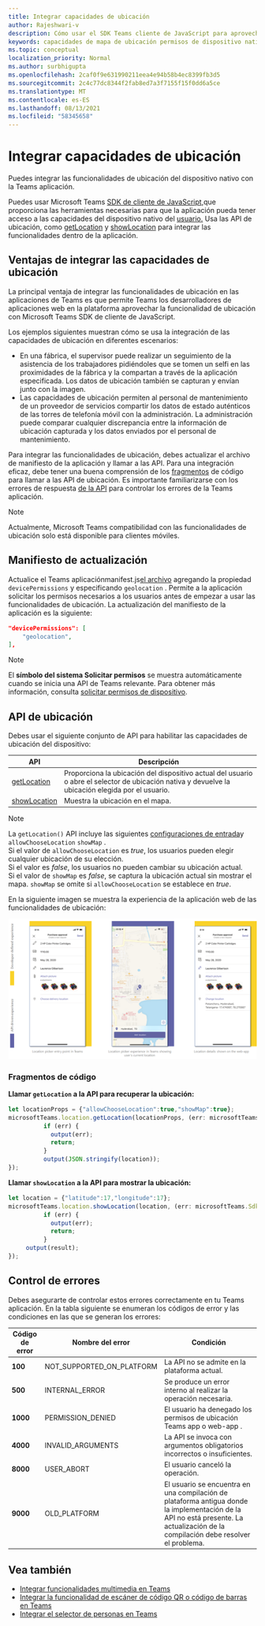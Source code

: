 ```yaml
---
title: Integrar capacidades de ubicación
author: Rajeshwari-v
description: Cómo usar el SDK Teams cliente de JavaScript para aprovechar las funcionalidades de ubicación
keywords: capacidades de mapa de ubicación permisos de dispositivo nativos
ms.topic: conceptual
localization_priority: Normal
ms.author: surbhigupta
ms.openlocfilehash: 2caf0f9e631990211eea4e94b58b4ec8399fb3d5
ms.sourcegitcommit: 2c4c77dc8344f2fab8ed7a3f7155f15f0dd6a5ce
ms.translationtype: MT
ms.contentlocale: es-ES
ms.lasthandoff: 08/13/2021
ms.locfileid: "58345658"
---
```

# <a name="integrate-location-capabilities"></a>Integrar capacidades de ubicación 

Puedes integrar las funcionalidades de ubicación del dispositivo nativo con la Teams aplicación.  

Puedes usar Microsoft Teams [SDK de cliente de JavaScript,](/javascript/api/overview/msteams-client?view=msteams-client-js-latest&preserve-view=true)que proporciona las herramientas necesarias para que la aplicación pueda tener acceso a las capacidades del dispositivo nativo del [usuario.](native-device-permissions.md) Usa las API de ubicación, como [getLocation](/javascript/api/@microsoft/teams-js/microsoftteams.location?view=msteams-client-js-latest#getLocation_LocationProps___error__SdkError__location__Location_____void_&preserve-view=true) y [showLocation](/javascript/api/@microsoft/teams-js/microsoftteams.location?view=msteams-client-js-latest#showLocation_Location___error__SdkError__status__boolean_____void_&preserve-view=true) para integrar las funcionalidades dentro de la aplicación. 

## <a name="advantages-of-integrating-location-capabilities"></a>Ventajas de integrar las capacidades de ubicación

La principal ventaja de integrar las funcionalidades de ubicación en las aplicaciones de Teams es que permite Teams los desarrolladores de aplicaciones web en la plataforma aprovechar la funcionalidad de ubicación con Microsoft Teams SDK de cliente de JavaScript. 

Los ejemplos siguientes muestran cómo se usa la integración de las capacidades de ubicación en diferentes escenarios:
* En una fábrica, el supervisor puede realizar un seguimiento de la asistencia de los trabajadores pidiéndoles que se tomen un selfi en las proximidades de la fábrica y la compartan a través de la aplicación especificada. Los datos de ubicación también se capturan y envían junto con la imagen.
* Las capacidades de ubicación permiten al personal de mantenimiento de un proveedor de servicios compartir los datos de estado auténticos de las torres de telefonía móvil con la administración. La administración puede comparar cualquier discrepancia entre la información de ubicación capturada y los datos enviados por el personal de mantenimiento.

Para integrar las funcionalidades de ubicación, debes actualizar el archivo de manifiesto de la aplicación y llamar a las API. Para una integración eficaz, debe tener una buena comprensión de los [fragmentos](#code-snippets) de código para llamar a las API de ubicación. Es importante familiarizarse con los errores de respuesta [de la API](#error-handling) para controlar los errores de la Teams aplicación.

> [!NOTE] 
> Actualmente, Microsoft Teams compatibilidad con las funcionalidades de ubicación solo está disponible para clientes móviles.

## <a name="update-manifest"></a>Manifiesto de actualización

Actualice el Teams aplicaciónmanifest.js[el archivo](../../resources/schema/manifest-schema.md#devicepermissions) agregando la propiedad `devicePermissions` y especificando `geolocation` . Permite a la aplicación solicitar los permisos necesarios a los usuarios antes de empezar a usar las funcionalidades de ubicación. La actualización del manifiesto de la aplicación es la siguiente:

``` json
"devicePermissions": [
    "geolocation",
],
```

> [!NOTE]
> El **símbolo del sistema Solicitar permisos** se muestra automáticamente cuando se inicia una API de Teams relevante. Para obtener más información, consulta [solicitar permisos de dispositivo](native-device-permissions.md).

## <a name="location-apis"></a>API de ubicación

Debes usar el siguiente conjunto de API para habilitar las capacidades de ubicación del dispositivo:

| API      | Descripción   |
| --- | --- |
|[getLocation](/javascript/api/@microsoft/teams-js/microsoftteams.location?view=msteams-client-js-latest#getLocation_LocationProps___error__SdkError__location__Location_____void_&preserve-view=true) | Proporciona la ubicación del dispositivo actual del usuario o abre el selector de ubicación nativa y devuelve la ubicación elegida por el usuario. |
|[showLocation](/javascript/api/@microsoft/teams-js/microsoftteams.location?view=msteams-client-js-latest#showLocation_Location___error__SdkError__status__boolean_____void_&preserve-view=true) | Muestra la ubicación en el mapa. |

> [!NOTE]
> La `getLocation()` API incluye las siguientes [configuraciones de entrada](/javascript/api/@microsoft/teams-js/locationprops?view=msteams-client-js-latest&preserve-view=true)y `allowChooseLocation` `showMap` . <br/> Si el valor de `allowChooseLocation` es *true*, los usuarios pueden elegir cualquier ubicación de su elección.<br/>  Si el valor es *false*, los usuarios no pueden cambiar su ubicación actual.<br/> Si el valor de `showMap` es *false*, se captura la ubicación actual sin mostrar el mapa. `showMap` se omite si `allowChooseLocation` se establece en *true*.

En la siguiente imagen se muestra la experiencia de la aplicación web de las funcionalidades de ubicación:

![experiencia de la aplicación web para funcionalidades de ubicación](../../assets/images/tabs/location-capability.png)

### <a name="code-snippets"></a>Fragmentos de código

**Llamar `getLocation` a la API para recuperar la ubicación:**

```javascript
let locationProps = {"allowChooseLocation":true,"showMap":true};
microsoftTeams.location.getLocation(locationProps, (err: microsoftTeams.SdkError, location: microsoftTeams.location.Location) => {
          if (err) {
            output(err);
            return;
          }
          output(JSON.stringify(location));
});
```

**Llamar `showLocation` a la API para mostrar la ubicación:**

```javascript
let location = {"latitude":17,"longitude":17};
microsoftTeams.location.showLocation(location, (err: microsoftTeams.SdkError, result: boolean) => {
          if (err) {
            output(err);
            return;
          }
     output(result);
});
```

## <a name="error-handling"></a>Control de errores

Debes asegurarte de controlar estos errores correctamente en tu Teams aplicación. En la tabla siguiente se enumeran los códigos de error y las condiciones en las que se generan los errores: 

|Código de error |  Nombre del error     | Condición|
| --------- | --------------- | -------- |
| **100** | NOT_SUPPORTED_ON_PLATFORM | La API no se admite en la plataforma actual.|
| **500** | INTERNAL_ERROR | Se produce un error interno al realizar la operación necesaria.|
| **1000** | PERMISSION_DENIED |El usuario ha denegado los permisos de ubicación Teams app o web-app .|
| **4000** | INVALID_ARGUMENTS | La API se invoca con argumentos obligatorios incorrectos o insuficientes.|
| **8000** | USER_ABORT |El usuario canceló la operación.|
| **9000** | OLD_PLATFORM | El usuario se encuentra en una compilación de plataforma antigua donde la implementación de la API no está presente. La actualización de la compilación debe resolver el problema.|

## <a name="see-also"></a>Vea también

* [Integrar funcionalidades multimedia en Teams](mobile-camera-image-permissions.md)
* [Integrar la funcionalidad de escáner de código QR o código de barras en Teams](qr-barcode-scanner-capability.md)
* [Integrar el selector de personas en Teams](people-picker-capability.md)

